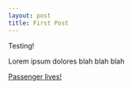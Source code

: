 ```yaml
---
layout: post
title: First Post
---
```


Testing!

Lorem ipsum dolores blah blah blah

<a href="http://www.passengerdc.com">Passenger lives!</a>